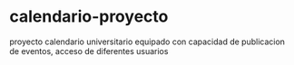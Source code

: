 # calendario-proyecto
proyecto calendario universitario equipado con capacidad de publicacion de eventos, acceso de diferentes usuarios
